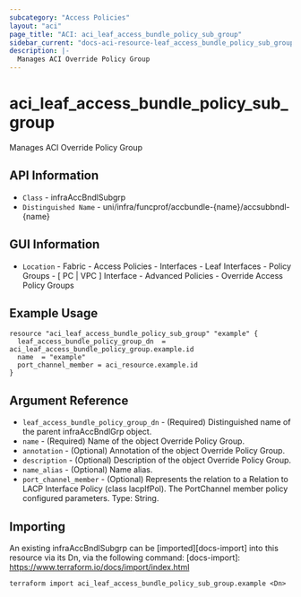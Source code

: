 ```yaml
---
subcategory: "Access Policies"
layout: "aci"
page_title: "ACI: aci_leaf_access_bundle_policy_sub_group"
sidebar_current: "docs-aci-resource-leaf_access_bundle_policy_sub_group"
description: |-
  Manages ACI Override Policy Group
---
```


# aci_leaf_access_bundle_policy_sub_group #

Manages ACI Override Policy Group

## API Information ##

* `Class` - infraAccBndlSubgrp
* `Distinguished Name` - uni/infra/funcprof/accbundle-{name}/accsubbndl-{name}

## GUI Information ##

* `Location` - Fabric - Access Policies - Interfaces - Leaf Interfaces - Policy Groups - [ PC | VPC ] Interface - Advanced Policies - Override Access Policy Groups

## Example Usage ##

```hcl
resource "aci_leaf_access_bundle_policy_sub_group" "example" {
  leaf_access_bundle_policy_group_dn  = aci_leaf_access_bundle_policy_group.example.id
  name  = "example"
  port_channel_member = aci_resource.example.id
}
```

## Argument Reference ##

* `leaf_access_bundle_policy_group_dn` - (Required) Distinguished name of the parent infraAccBndlGrp object.
* `name` - (Required) Name of the object Override Policy Group.
* `annotation` - (Optional) Annotation of the object Override Policy Group.
* `description` - (Optional) Description of the object Override Policy Group.
* `name_alias` - (Optional) Name alias.
* `port_channel_member` - (Optional) Represents the relation to a Relation to LACP Interface Policy (class lacpIfPol). The PortChannel member policy configured parameters. Type: String.

## Importing ##

An existing infraAccBndlSubgrp can be [imported][docs-import] into this resource via its Dn, via the following command:
[docs-import]: https://www.terraform.io/docs/import/index.html

```
terraform import aci_leaf_access_bundle_policy_sub_group.example <Dn>
```